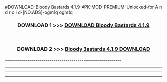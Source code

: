 #DOWNLOAD-Bloody Bastards 4.1.9-APK-MOD-PREMIUM-Unlocked-for A n d r o i d-[NO.ADS]-ogm1q ogm1q 



<div align="center">

<h3>DOWNLOAD 1 >>> <a href="https://getmod2.web.app/?judul=Bloody Bastards 4.1.9">DOWNLOAD Bloody Bastards 4.1.9</a></h3><br>

<h3>DOWNLOAD 2 >>> <a href="https://getmod2.web.app/?judul=Bloody Bastards 4.1.9">Bloody Bastards 4.1.9 DOWNLOAD </a></h3>

</div>
----------------------------------------------------------

----------------------------------------------------------

----------------------------------------------------------

----------------------------------------------------------



